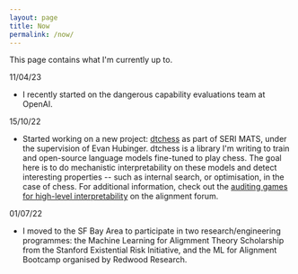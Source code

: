 ```yaml
---
layout: page
title: Now
permalink: /now/
---
```


This page contains what I'm currently up to.

11/04/23
- I recently started on the dangerous capability evaluations team at OpenAI.

15/10/22
- Started working on a new project: [dtchess](https://github.com/inwaves/dtchess) as part of SERI MATS, under the supervision of Evan Hubinger. dtchess is a library I'm writing to train and open-source language models fine-tuned to play chess. The goal here is to do mechanistic interpretability on these models and detect interesting properties -- such as internal search, or optimisation, in the case of chess. For additional information, check out the [auditing games for high-level
interpretability](https://www.alignmentforum.org/posts/EbL5W5ccwfbqFiYBJ/auditing-games-for-high-level-interpretability-1) on the alignment forum.

01/07/22
- I moved to the SF Bay Area to participate in two research/engineering programmes: the Machine Learning for Aligmment Theory Scholarship from the Stanford Existential Risk Initiative, and the ML for Alignment Bootcamp organised by Redwood Research. 

